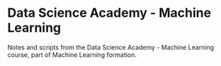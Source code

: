 # Data Science Academy - Machine Learning

Notes and scripts from the Data Science Academy - Machine Learning course, part of Machine Learning formation.
